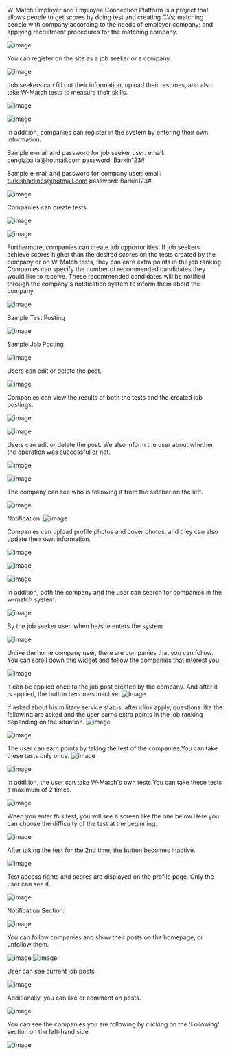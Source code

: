 W-Match Employer and Employee Connection Platform is a project that allows people to get scores by doing test and creating CVs; matching people with company according to the needs of employer company; and applying recruitment procedures for the matching company.

![image](https://github.com/barkinkoroglu/W-Match/assets/54675420/3d6d7f26-a8d1-40c5-a575-61243c90c1b0)

You can register on the site as a job seeker or a company.

![image](https://github.com/barkinkoroglu/W-Match/assets/54675420/f3b40c79-4e0f-4b29-a50f-f7e5bdbb0699)

Job seekers can fill out their information, upload their resumes, and also take W-Match tests to measure their skills.

![image](https://github.com/barkinkoroglu/W-Match/assets/54675420/b4c220bd-03ba-4999-a355-cef2395f5be6)

![image](https://github.com/barkinkoroglu/W-Match/assets/54675420/ea1e634f-cb42-4b20-83f4-c44b0e774a6e)

In addition, companies can register in the system by entering their own information.

Sample e-mail and password for job seeker user:
email: cengizbalta@hotmail.com
password: Barkin123#

Sample e-mail and password for company user:
email: turkishairlines@hotmail.com
password: Barkin123#

![image](https://github.com/barkinkoroglu/W-Match/assets/54675420/898299ef-5344-43db-803a-30c2d6f4d117)

Companies can create tests

![image](https://github.com/barkinkoroglu/W-Match/assets/54675420/b30bde70-ecd1-4969-8309-749932e38666)

![image](https://github.com/barkinkoroglu/W-Match/assets/54675420/27131a87-b95f-4ef7-bbfe-6025b2ea9c6b)

Furthermore, companies can create job opportunities. If job seekers achieve scores higher than the desired scores on the tests created by the company or on W-Match tests, they can earn extra points in the job ranking. Companies can specify the number of recommended candidates they would like to receive. These recommended candidates will be notified through the company's notification system to inform them about the company.

![image](https://github.com/barkinkoroglu/W-Match/assets/54675420/6c3a5a14-1803-4dc3-afea-e173ae443847)

Sample Test Posting 

![image](https://github.com/barkinkoroglu/W-Match/assets/54675420/244eeebc-2e2e-46cb-8aed-6c5e225ad7b7)

Sample Job Posting

![image](https://github.com/barkinkoroglu/W-Match/assets/54675420/13281b12-22fd-4c87-bee2-6c57e24933a5)

Users can edit or delete the post.

![image](https://github.com/barkinkoroglu/W-Match/assets/54675420/52d4aaea-8283-4af7-87f8-6c083fbc892e)

Companies can view the results of both the tests and the created job postings.

![image](https://github.com/barkinkoroglu/W-Match/assets/54675420/8d00e166-9032-4066-a9c2-1762477ce79e)

![image](https://github.com/barkinkoroglu/W-Match/assets/54675420/12b45fce-cda9-470a-be1e-95206a8a9a72)

Users can edit or delete the post. We also inform the user about whether the operation was successful or not.

![image](https://github.com/barkinkoroglu/W-Match/assets/54675420/1119a279-3373-4dff-99f7-4f3040264c71)

![image](https://github.com/barkinkoroglu/W-Match/assets/54675420/66ccc7af-db5b-4908-85de-21136b28ae4b)

The company can see who is following it from the sidebar on the left.

![image](https://github.com/barkinkoroglu/W-Match/assets/54675420/85211ede-febc-4be2-b251-f156f49fac4d)

Notification:
![image](https://github.com/barkinkoroglu/W-Match/assets/54675420/e5c40743-36cc-4396-b816-490cac9b7134)


Companies can upload profile photos and cover photos, and they can also update their own information.

![image](https://github.com/barkinkoroglu/W-Match/assets/54675420/78d6e89b-90c3-4e07-91a8-018f285fe7bf)

![image](https://github.com/barkinkoroglu/W-Match/assets/54675420/94996ba1-5df8-454a-95be-80c92d621fa4)

![image](https://github.com/barkinkoroglu/W-Match/assets/54675420/47df5b8d-6060-4a84-a789-10c40163dbe8)

In addition, both the company and the user can search for companies in the w-match system.

![image](https://github.com/barkinkoroglu/W-Match/assets/54675420/29650ad2-eebb-47ce-bf72-0d037d538597)

By the job seeker user, when he/she enters the system

![image](https://github.com/barkinkoroglu/W-Match/assets/54675420/4cc357c5-362e-4aff-9abe-ed0e01121ab0)

Unlike the home company user, there are companies that you can follow. You can scroll down this widget and follow the companies that interest you.

![image](https://github.com/barkinkoroglu/W-Match/assets/54675420/c3be6eee-e57a-46de-bed9-84e10a4631ab)

It can be applied once to the job post created by the company. And after it is applied, the button becomes inactive.
![image](https://github.com/barkinkoroglu/W-Match/assets/54675420/556fb1eb-3679-453d-aa27-3c4c64ec9cf6)

If asked about his military service status, after clink  apply, questions like the following are asked and the user earns extra points in the job ranking depending on the situation.
![image](https://github.com/barkinkoroglu/W-Match/assets/54675420/e6a8083e-ee77-4886-893d-67884bcb8bfb)

![image](https://github.com/barkinkoroglu/W-Match/assets/54675420/531983d6-be99-4a71-bab9-c3a339406686)

The user can earn points by taking the test of the companies.You can take these tests only once.
![image](https://github.com/barkinkoroglu/W-Match/assets/54675420/b8c45986-913b-4543-abf1-2bfeb4afdf4c)

![image](https://github.com/barkinkoroglu/W-Match/assets/54675420/e60210df-dd23-43de-9a3f-f97851cb7b37)

In addition, the user can take W-Match's own tests.You can take these tests a maximum of 2 times.

![image](https://github.com/barkinkoroglu/W-Match/assets/54675420/4d9a8765-4ac6-4b04-941d-ca8f7808694a)

When you enter this test, you will see a screen like the one below.Here you can choose the difficulty of the test at the beginning.

![image](https://github.com/barkinkoroglu/W-Match/assets/54675420/3403ba89-4802-4ed1-94f0-6b5d9d13c083)

After taking the test for the 2nd time, the button becomes inactive.

![image](https://github.com/barkinkoroglu/W-Match/assets/54675420/853e8bae-c975-48b4-a8d3-fddb3995e412)

Test access rights and scores are displayed on the profile page. Only the user can see it.

![image](https://github.com/barkinkoroglu/W-Match/assets/54675420/04a223e9-cad1-4bff-9fff-39e771bcf668)

Notification Section:

![image](https://github.com/barkinkoroglu/W-Match/assets/54675420/05f75f8b-f341-4499-8323-65f4b9c48555)

You can follow companies and show their posts on the homepage, or unfollow them.

![image](https://github.com/barkinkoroglu/W-Match/assets/54675420/2007165e-cffd-4658-811b-c28816e5b1a8)
![image](https://github.com/barkinkoroglu/W-Match/assets/54675420/9df9fe26-473a-4ff9-9694-4a38de026b10)

User can see current job posts

![image](https://github.com/barkinkoroglu/W-Match/assets/54675420/5deb09ad-289f-4725-b99c-7a7d7c724f03)

Additionally, you can like or comment on posts.

![image](https://github.com/barkinkoroglu/W-Match/assets/54675420/aff52ff5-f009-4078-91c0-2d5e680f8794)

You can see the companies you are following by clicking on the 'Following' section on the left-hand side

![image](https://github.com/barkinkoroglu/W-Match/assets/54675420/db60a8d0-d79f-42dc-ae3a-f08e1ec139c2)


